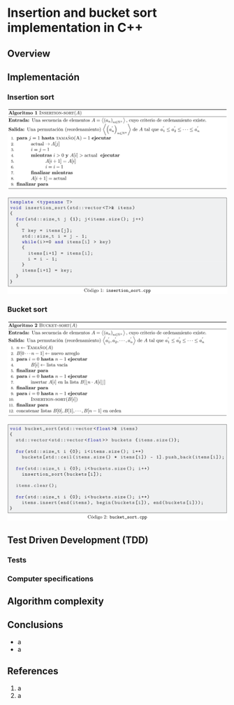 # Insertion and bucket sort implementation in C++

## Overview

## Implementación

### Insertion sort

![Insertion sort pseudocode](https://raw.githubusercontent.com/AlejandroMamaniAndia199802/GRUPO_4_INSERTION_BUCKET/master/rsrc/img/insertion_pseudocode.png)

![Insertion sort implementation](https://raw.githubusercontent.com/AlejandroMamaniAndia199802/GRUPO_4_INSERTION_BUCKET/master/rsrc/img/insertion_code.png)

### Bucket sort

![Bucket sort pseudocode](https://raw.githubusercontent.com/AlejandroMamaniAndia199802/GRUPO_4_INSERTION_BUCKET/master/rsrc/img/bucket_pseudocode.png)

![Bucket sort implementation](https://raw.githubusercontent.com/AlejandroMamaniAndia199802/GRUPO_4_INSERTION_BUCKET/master/rsrc/img/bucket_code.png)

## Test Driven Development (TDD)

### Tests

### Computer specifications

## Algorithm complexity

## Conclusions

* a
* a

## References

1. a
2. a
